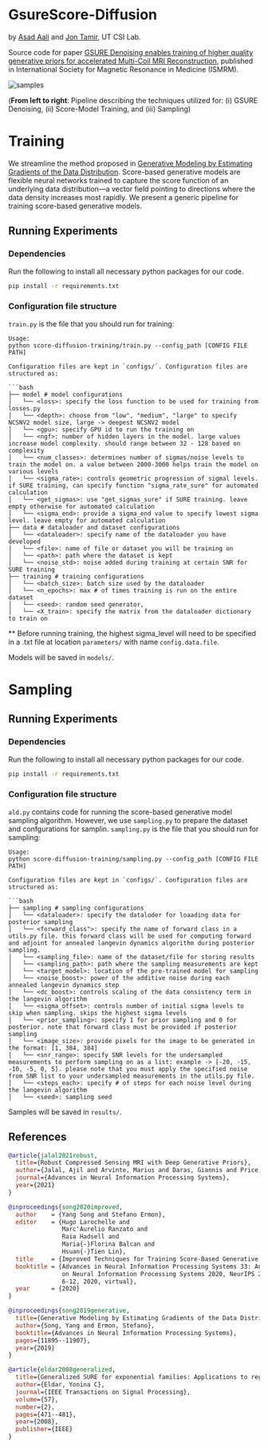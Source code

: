 # GsureScore-Diffusion
by [Asad Aali](https://asad-aali.github.io/) and [Jon Tamir](http://users.ece.utexas.edu/~jtamir/csilab.html), UT CSI Lab.

Source code for paper [GSURE Denoising enables training of higher quality generative priors for accelerated Multi-Coil MRI Reconstruction](https://asad-aali.github.io/assets/html/ismrm24/gsure-score.html), published in International Society for Magnetic Resonance in Medicine (ISMRM).

![samples](assets/FastMRI.png)

(**From left to right**: Pipeline describing the techniques utilized for: (i) GSURE Denoising, (ii) Score-Model Training, and (iii) Sampling)

# Training
We streamline the method proposed in [Generative Modeling by Estimating Gradients of the Data Distribution](https://arxiv.org/abs/1907.05600). Score-based generative models are flexible neural networks trained to capture the score function of an underlying data distribution—a vector field pointing to directions where the data density increases most rapidly. We present a generic pipeline for training score-based generative models.

## Running Experiments

### Dependencies

Run the following to install all necessary python packages for our code.

```bash
pip install -r requirements.txt
```

### Configuration file structure

`train.py` is the file that you should run for training:

```
Usage:
python score-diffusion-training/train.py --config_path [CONFIG FILE PATH]

Configuration files are kept in `configs/`. Configuration files are structured as:

```bash
├── model # model configurations
│   └── <loss>: specify the loss function to be used for training from losses.py
│   └── <depth>: choose from "low", "medium", "large" to specify NCSNV2 model size, large -> deepest NCSNV2 model
│   └── <gpu>: specify GPU id to run the training on
│   └── <ngf>: number of hidden layers in the model. large values increase model complexity. should range between 32 - 128 based on complexity
│   └── <num_classes>: determines number of sigmas/noise levels to train the model on. a value between 2000-3000 helps train the model on various levels
│   └── <sigma_rate>: controls geometric progression of sigmal levels. if SURE training, can specify function "sigma_rate_sure" for automated calculation
│   └── <get_sigmas>: use "get_sigmas_sure" if SURE training. leave empty otherwise for automated calculation
│   └── <sigma_end>: provide a sigma_end value to specify lowest sigma level. leave empty for automated calculation
├── data # dataloader and dataset configurations
│   └── <dataloader>: specify name of the dataloader you have developed
│   └── <file>: name of file or dataset you will be training on
│   └── <path>: path where the dataset is kept
│   └── <noise_std>: noise added during training at certain SNR for SURE training
├── training # training configurations
│   └── <batch_size>: batch size used by the dataloader
│   └── <n_epochs>: max # of times training is run on the entire dataset
│   └── <seed>: random seed generator,
│   └── <X_train>: specify the matrix from the dataloader dictionary to train on
```

** Before running training, the highest sigma_level will need to be specified in a .txt file at location `parameters/` with name `config.data.file`.

Models will be saved in `models/`.

# Sampling

## Running Experiments

### Dependencies

Run the following to install all necessary python packages for our code.

```bash
pip install -r requirements.txt
```

### Configuration file structure

`ald.py` contains code for running the score-based generative model sampling algorithm. However, we use `sampling.py` to prepare the dataset and confgurations for samplin. `sampling.py` is the file that you should run for sampling:

```
Usage:
python score-diffusion-training/sampling.py --config_path [CONFIG FILE PATH]

Configuration files are kept in `configs/`. Configuration files are structured as:

```bash
├── sampling # sampling configurations
│   └── <dataloader>: specify the dataloder for loaading data for posterior sampling
│   └── <forward_class">: specify the name of forward class in a utils.py file. this forward class will be used for computing forward and adjoint for annealed langevin dynamics algorithm during posterior sampling.
│   └── <sampling_file>: name of the dataset/file for storing results
│   └── <sampling_path>: path where the sampling measurements are kept
│   └── <target_model>: location of the pre-trained model for sampling
│   └── <noise_boost>: power of the additive noise during each annealed langevin dynamics step
│   └── <dc_boost>: controls scaling of the data consistency term in the langevin algorithm
│   └── <sigma_offset>: controls number of initial sigma levels to skip when sampling. skips the highest sigma levels
│   └── <prior_sampling>: specify 1 for prior sampling and 0 for posterior. note that forward class must be provided if posterior sampling
│   └── <image_size>: provide pixels for the image to be generated in the format: [1, 384, 384]
│   └── <snr_range>: specify SNR levels for the undersampled measurements to perform sampling on as a list: example -> [-20, -15, -10, -5, 0, 5]. please note that you must apply the specified noise from SNR list to your undersampled measurements in the utils.py file.
│   └── <steps_each>: specify # of steps for each noise level during the langevin algorithm
│   └── <seed>: sampling seed
```

Samples will be saved in `results/`.

## References

```bib
@article{jalal2021robust,
  title={Robust Compressed Sensing MRI with Deep Generative Priors},
  author={Jalal, Ajil and Arvinte, Marius and Daras, Giannis and Price, Eric and Dimakis, Alexandros G and Tamir, Jonathan I},
  journal={Advances in Neural Information Processing Systems},
  year={2021}
}
```

```bib
@inproceedings{song2020improved,
  author    = {Yang Song and Stefano Ermon},
  editor    = {Hugo Larochelle and
               Marc'Aurelio Ranzato and
               Raia Hadsell and
               Maria{-}Florina Balcan and
               Hsuan{-}Tien Lin},
  title     = {Improved Techniques for Training Score-Based Generative Models},
  booktitle = {Advances in Neural Information Processing Systems 33: Annual Conference
               on Neural Information Processing Systems 2020, NeurIPS 2020, December
               6-12, 2020, virtual},
  year      = {2020}
}
```

```bib
@inproceedings{song2019generative,
  title={Generative Modeling by Estimating Gradients of the Data Distribution},
  author={Song, Yang and Ermon, Stefano},
  booktitle={Advances in Neural Information Processing Systems},
  pages={11895--11907},
  year={2019}
}
```

```bib
@article{eldar2008generalized,
  title={Generalized SURE for exponential families: Applications to regularization},
  author={Eldar, Yonina C},
  journal={IEEE Transactions on Signal Processing},
  volume={57},
  number={2},
  pages={471--481},
  year={2008},
  publisher={IEEE}
}
```